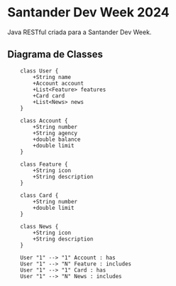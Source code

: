 # Santander Dev Week 2024

Java RESTful criada para a Santander Dev Week.

## Diagrama de Classes

``` classDiagram
    class User {
        +String name
        +Account account
        +List<Feature> features
        +Card card
        +List<News> news
    }

    class Account {
        +String number
        +String agency
        +double balance
        +double limit
    }

    class Feature {
        +String icon
        +String description
    }

    class Card {
        +String number
        +double limit
    }

    class News {
        +String icon
        +String description
    }

    User "1" --> "1" Account : has
    User "1" --> "N" Feature : includes
    User "1" --> "1" Card : has
    User "1" --> "N" News : includes
```
